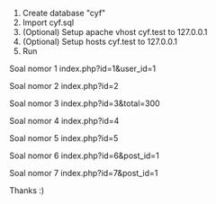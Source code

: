1. Create database "cyf"
2. Import cyf.sql
3. (Optional) Setup apache vhost cyf.test to 127.0.0.1
4. (Optional) Setup hosts cyf.test to 127.0.0.1
5. Run

Soal nomor 1 index.php?id=1&user_id=1

Soal nomor 2 index.php?id=2

Soal nomor 3 index.php?id=3&total=300

Soal nomor 4 index.php?id=4

Soal nomor 5 index.php?id=5

Soal nomor 6 index.php?id=6&post_id=1

Soal nomor 7 index.php?id=7&post_id=1

Thanks :)
